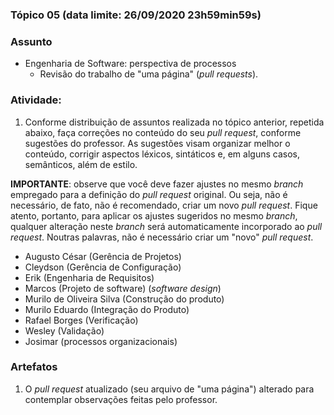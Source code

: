 ### Tópico 05  (data limite: **26/09/2020 23h59min59s**)

### Assunto

- Engenharia de Software: perspectiva de processos
  - Revisão do trabalho de "uma página" (_pull requests_).

### Atividade:

1. Conforme distribuição de assuntos realizada no tópico anterior, repetida abaixo, faça correções no conteúdo do seu _pull request_, conforme sugestões do professor. As sugestões
visam organizar melhor o conteúdo, corrigir aspectos léxicos, sintáticos e, em alguns casos, semânticos, além de estilo. 

**IMPORTANTE**: observe que você deve fazer ajustes no mesmo _branch_ empregado para a definição do _pull request_ original. Ou seja, não é necessário, de fato, não é recomendado, criar um novo _pull request_. Fique atento, portanto, para aplicar os
ajustes sugeridos no mesmo _branch_, qualquer alteração neste _branch_ será automaticamente incorporado ao _pull request_. Noutras palavras, não é necessário criar um "novo" _pull request_.

- Augusto César (Gerência de Projetos)
- Cleydson (Gerência de Configuração) 
- Erik (Engenharia de Requisitos)
- Marcos (Projeto de software) (_software design_)
- Murilo de Oliveira Silva (Construção do produto)
- Murilo Eduardo (Integração do Produto) 
- Rafael Borges (Verificação) 
- Wesley (Validação) 
- Josimar (processos organizacionais)

### Artefatos

1. O _pull request_ atualizado (seu arquivo de "uma página") alterado para contemplar observações feitas pelo professor.
